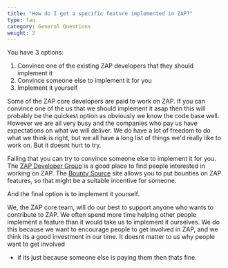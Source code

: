 ```yaml
---
title: "How do I get a specific feature implemented in ZAP?"
type: faq
category: General Questions
weight: 2
---
```


You have 3 options:

  1. Convince one of the existing ZAP developers that they should implement it
  2. Convince someone else to implement it for you
  3. Implement it yourself

Some of the ZAP core developers are paid to work on ZAP. If you can convince
one of the us that we should implement it asap then this will probably be the
quickest option as obviously we know the code base well. However we are all
very busy and the companies who pay us have expectations on what we will
deliver. We do have a lot of freedom to do what we think is right, but we all
have a long list of things we'd really like to work on. But it doesnt hurt to
try.

Failing that you can try to convince someone else to implement it for you. The
[ZAP Developer Group](https://groups.google.com/group/zaproxy-develop) is a
good place to find people interested in working on ZAP. 
The [Bounty Source](https://www.bountysource.com/teams/zap/issues) site allows you to put
bounties on ZAP features, so that might be a suitable incentive for someone.

And the final option is to implement it yourself.

We, the ZAP core team, will do our best to support anyone who wants to
contribute to ZAP. We often spend more time helping other people implement a
feature than it would take us to implement it ourselves. We do this because we
want to encourage people to get involved in ZAP, and we think its a good
investment in our time. It doesnt matter to us why people want to get involved
- if its just because someone else is paying them then thats fine.
